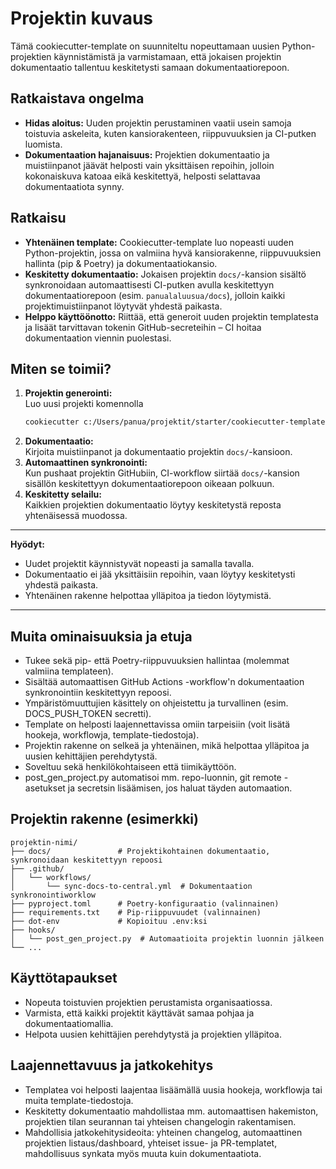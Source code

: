 # Projektin kuvaus

Tämä cookiecutter-template on suunniteltu nopeuttamaan uusien Python-projektien käynnistämistä ja varmistamaan, että jokaisen projektin dokumentaatio tallentuu keskitetysti samaan dokumentaatiorepoon.

## Ratkaistava ongelma

- **Hidas aloitus:** Uuden projektin perustaminen vaatii usein samoja toistuvia askeleita, kuten kansiorakenteen, riippuvuuksien ja CI-putken luomista.
- **Dokumentaation hajanaisuus:** Projektien dokumentaatio ja muistiinpanot jäävät helposti vain yksittäisen repoihin, jolloin kokonaiskuva katoaa eikä keskitettyä, helposti selattavaa dokumentaatiota synny.

## Ratkaisu

- **Yhtenäinen template:** Cookiecutter-template luo nopeasti uuden Python-projektin, jossa on valmiina hyvä kansiorakenne, riippuvuuksien hallinta (pip & Poetry) ja dokumentaatiokansio.
- **Keskitetty dokumentaatio:** Jokaisen projektin `docs/`-kansion sisältö synkronoidaan automaattisesti CI-putken avulla keskitettyyn dokumentaatiorepoon (esim. `panualaluusua/docs`), jolloin kaikki projektimuistiinpanot löytyvät yhdestä paikasta.
- **Helppo käyttöönotto:** Riittää, että generoit uuden projektin templatesta ja lisäät tarvittavan tokenin GitHub-secreteihin – CI hoitaa dokumentaation viennin puolestasi.

## Miten se toimii?

1. **Projektin generointi:**  
   Luo uusi projekti komennolla  
   ```bash
   cookiecutter c:/Users/panua/projektit/starter/cookiecutter-template
   ```
2. **Dokumentaatio:**  
   Kirjoita muistiinpanot ja dokumentaatio projektin `docs/`-kansioon.
3. **Automaattinen synkronointi:**  
   Kun pushaat projektin GitHubiin, CI-workflow siirtää `docs/`-kansion sisällön keskitettyyn dokumentaatiorepoon oikeaan polkuun.
4. **Keskitetty selailu:**  
   Kaikkien projektien dokumentaatio löytyy keskitetystä reposta yhtenäisessä muodossa.

---

**Hyödyt:**  
- Uudet projektit käynnistyvät nopeasti ja samalla tavalla.
- Dokumentaatio ei jää yksittäisiin repoihin, vaan löytyy keskitetysti yhdestä paikasta.
- Yhtenäinen rakenne helpottaa ylläpitoa ja tiedon löytymistä.

---

## Muita ominaisuuksia ja etuja

- Tukee sekä pip- että Poetry-riippuvuuksien hallintaa (molemmat valmiina templateen).
- Sisältää automaattisen GitHub Actions -workflow'n dokumentaation synkronointiin keskitettyyn repoosi.
- Ympäristömuuttujien käsittely on ohjeistettu ja turvallinen (esim. DOCS_PUSH_TOKEN secretti).
- Template on helposti laajennettavissa omiin tarpeisiin (voit lisätä hookeja, workflowja, template-tiedostoja).
- Projektin rakenne on selkeä ja yhtenäinen, mikä helpottaa ylläpitoa ja uusien kehittäjien perehdytystä.
- Soveltuu sekä henkilökohtaiseen että tiimikäyttöön.
- post_gen_project.py automatisoi mm. repo-luonnin, git remote -asetukset ja secretsin lisäämisen, jos haluat täyden automaation.

## Projektin rakenne (esimerkki)

```plaintext
projektin-nimi/
├── docs/               # Projektikohtainen dokumentaatio, synkronoidaan keskitettyyn repoosi
├── .github/
│   └── workflows/
│       └── sync-docs-to-central.yml  # Dokumentaation synkronointiworklow
├── pyproject.toml      # Poetry-konfiguraatio (valinnainen)
├── requirements.txt    # Pip-riippuvuudet (valinnainen)
├── dot-env             # Kopioituu .env:ksi
├── hooks/
│   └── post_gen_project.py  # Automaatioita projektin luonnin jälkeen
└── ...
```

## Käyttötapaukset
- Nopeuta toistuvien projektien perustamista organisaatiossa.
- Varmista, että kaikki projektit käyttävät samaa pohjaa ja dokumentaatiomallia.
- Helpota uusien kehittäjien perehdytystä ja projektien ylläpitoa.

## Laajennettavuus ja jatkokehitys
- Templatea voi helposti laajentaa lisäämällä uusia hookeja, workflowja tai muita template-tiedostoja.
- Keskitetty dokumentaatio mahdollistaa mm. automaattisen hakemiston, projektien tilan seurannan tai yhteisen changelogin rakentamisen.
- Mahdollisia jatkokehitysideoita: yhteinen changelog, automaattinen projektien listaus/dashboard, yhteiset issue- ja PR-templatet, mahdollisuus synkata myös muuta kuin dokumentaatiota.
